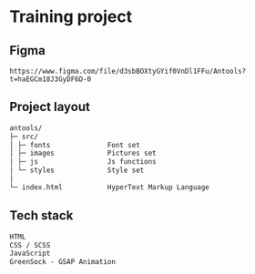 # Training project

## Figma
```text
https://www.figma.com/file/d3sbBOXtyGYif0VnDl1FFu/Antools?t=haEGCm18J3GyDF6D-0
```
## Project layout

```txt
antools/
├─ src/
│ ├─ fonts              Font set
│ ├─ images             Pictures set
│ ├─ js                 Js functions
│ └─ styles             Style set
│
└─ index.html           HyperText Markup Language
```

## Tech stack
```txt
HTML
CSS / SCSS
JavaScript
GreenSock - GSAP Animation
```
